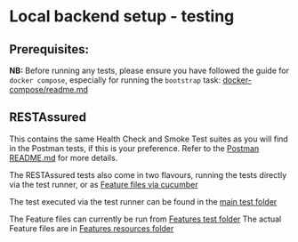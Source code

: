 # Local backend setup - testing

## Prerequisites:
**NB:** Before running any tests, please ensure you have followed the guide for `docker compose`, especially for running the `bootstrap` task:
[docker-compose/readme.md](https://github.com/Backbase/local-backend-setup/blob/main/development/docker-compose/readme.md)

## RESTAssured

This contains the same Health Check and Smoke Test suites as you will find in the Postman tests, if this is your preference.
Refer to the [Postman README.md](https://github.com/Backbase/local-backend-setup/blob/main/test/postman/README.md) for more details.

The RESTAssured tests also come in two flavours, running the tests directly via the test runner, or as [Feature files via cucumber](https://cucumber.io/docs/gherkin/reference/)

The test executed via the test runner can be found in the [main test folder](https://github.com/Backbase/local-backend-setup/tree/main/test/RESTAssured/src/test/java/com/backbase)

The Feature files can currently be run from [Features test folder](https://github.com/Backbase/local-backend-setup/tree/main/test/RESTAssured/src/test/java/com/backbase/cucmber/features)
The actual Feature files are in [Features resources folder](https://github.com/Backbase/local-backend-setup/tree/main/test/RESTAssured/src/test/src/test/resources/features)
